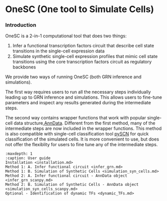 # OneSC (One tool to Simulate Cells) 

### Introduction
OneSC is a 2-in-1 computational tool that does two things:
1. Infer a functional transcription factors circuit that describe cell state transitions in the single-cell expression data
2. Simulate synthetic single-cell expression profiles that mimic cell state transitions using the core transcription factors circuit as regulatory backbones

We provide two ways of running OneSC (both GRN inference and simulations). 

The first way requires users to run all the necessary steps individually leading up to GRN inference and simulations. This allows users to fine-tune parameters and inspect any results generated during the intermediate steps. 

The second way contains wrapper functions that work with popular single-cell data structure,[AnnData](https://anndata.readthedocs.io/en/latest/index.html#). Different from the first method, many of the intermediate steps are now included in the wrapper functions. This method is also compatible with single-cell classification tool [pySCN](https://github.com/CahanLab/PySingleCellNet) for quick classification of the simulated cells. It is more convenient to use, but does not offer the flexiblity for users to fine tune any of the intermediate steps. 

```{toctree}
:maxdepth: 1
:caption: User guide
Installation <installation.md>
Method 1: A. Infer functional circuit <infer_grn.md>
Method 1: B. Simulation of Synthetic Cells <simulation_syn_cells.md>
Method 2: A. Infer functional circuit - AnnData object <infer_grn_scanpy.md>
Method 2: B. Simulation of Synthetic Cells - AnnData object <simulation_syn_cells_scanpy.md>
Optional - Identification of dynamic TFs <dynamic_TFs.md>
```